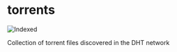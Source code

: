 torrents 
========
![Indexed](https://img.shields.io/badge/indexed-32623-blue)

Collection of torrent files discovered in the DHT network
